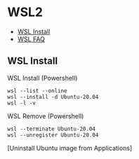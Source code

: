 # WSL2

- [WSL Install](https://learn.microsoft.com/en-us/windows/wsl/install)
- [WSL FAQ](https://learn.microsoft.com/en-us/windows/wsl/faq)

## WSL Install

WSL Install (Powershell)

```Shell
wsl --list --online
wsl --install -d Ubuntu-20.04
wsl -l -v
```
WSL Remove (Powershell)

```Shell
wsl --terminate Ubuntu-20.04
wsl --unregister Ubuntu-20.04
```

[Uninstall Ubuntu image from Applications]




